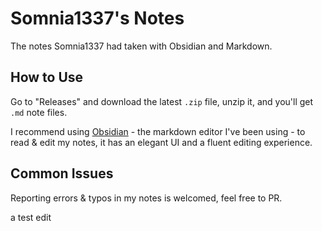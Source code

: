 # Somnia1337's Notes

The notes Somnia1337 had taken with Obsidian and Markdown.

## How to Use

Go to "Releases" and download the latest `.zip` file, unzip it, and you'll get `.md` note files.

I recommend using [Obsidian](https://obsidian.md/) - the markdown editor I've been using - to read & edit my notes, it has an elegant UI and a fluent editing experience.

## Common Issues

Reporting errors & typos in my notes is welcomed, feel free to PR.

a test edit